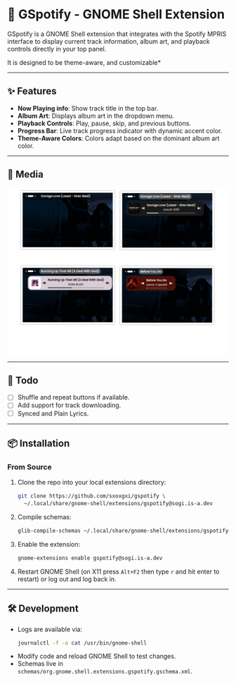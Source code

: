 # 🎵 GSpotify - GNOME Shell Extension

GSpotify is a GNOME Shell extension that integrates with the Spotify MPRIS interface to display current track information, album art, and playback controls directly in your top panel.

It is designed to be theme-aware, and customizable\*

---

## ✨ Features

- **Now Playing info**: Show track title in the top bar.
- **Album Art**: Displays album art in the dropdown menu.
- **Playback Controls**: Play, pause, skip, and previous buttons.
- **Progress Bar**: Live track progress indicator with dynamic accent color.
- **Theme-Aware Colors**: Colors adapt based on the dominant album art color.

---

## 📸 Media

![Examples](./media/gspotify-media.png)

---

## 🚧 Todo

- [ ] Shuffle and repeat buttons if available.
- [ ] Add support for track downloading.
- [ ] Synced and Plain Lyrics.

---

## 📦 Installation

### From Source

1. Clone the repo into your local extensions directory:
   ```bash
   git clone https://github.com/sxoxgxi/gspotify \
     ~/.local/share/gnome-shell/extensions/gspotify@sogi.is-a.dev
   ```
2. Compile schemas:
   ```bash
   glib-compile-schemas ~/.local/share/gnome-shell/extensions/gspotify@sogi.is-a.dev/schemas
   ```
3. Enable the extension:
   ```bash
   gnome-extensions enable gspotify@sogi.is-a.dev
   ```
4. Restart GNOME Shell (on X11 press `Alt+F2` then type `r` and hit enter to restart) or log out and log back in.

---

## 🛠 Development

- Logs are available via:
  ```bash
  journalctl -f -o cat /usr/bin/gnome-shell
  ```
- Modify code and reload GNOME Shell to test changes.
- Schemas live in `schemas/org.gnome.shell.extensions.gspotify.gschema.xml`.
